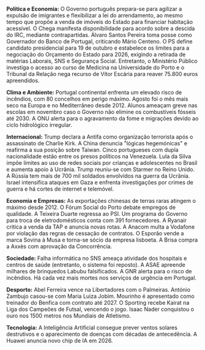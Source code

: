 **Política e Economia:** O Governo português prepara-se para agilizar a expulsão de imigrantes e flexibilizar a lei do arrendamento, ao mesmo tempo que propõe a venda de imóveis do Estado para financiar habitação acessível. O Chega manifesta disponibilidade para acordo sobre a descida do IRC, mediante contrapartidas. Álvaro Santos Pereira toma posse como Governador do Banco de Portugal, criticando Mário Centeno. O PS define candidato presidencial para 19 de outubro e estabelece os limites para a negociação do Orçamento do Estado para 2026, exigindo a retirada de matérias Laborais, SNS e Segurança Social. Entretanto, o Ministério Público investiga o acesso ao curso de Medicina na Universidade do Porto e o Tribunal da Relação nega recurso de Vítor Escária para reaver 75.800 euros apreendidos.

**Clima e Ambiente:** Portugal continental enfrenta um elevado risco de incêndios, com 80 concelhos em perigo máximo. Agosto foi o mês mais seco na Europa e no Mediterrâneo desde 2012. Alunos ameaçam greve nas escolas em novembro caso o Governo não elimine os combustíveis fósseis até 2030. A ONU alerta para o agravamento da fome e migrações devido ao ciclo hidrológico irregular.

**Internacional:** Trump declara a Antifa como organização terrorista após o assassinato de Charlie Kirk. A China denuncia "lógicas hegemónicas" e reafirma a sua posição sobre Taiwan. Cinco portugueses com dupla nacionalidade estão entre os presos políticos na Venezuela. Lula da Silva impõe limites ao uso de redes sociais por crianças e adolescentes no Brasil e aumenta apoio à Ucrânia. Trump reuniu-se com Starmer no Reino Unido. A Rússia tem mais de 700 mil soldados envolvidos na guerra da Ucrânia. Israel intensifica ataques em Gaza e enfrenta investigações por crimes de guerra e há cortes de internet e telemóvel.

**Economia e Empresas:** As exportações chinesas de terras raras atingem o máximo desde 2012. O Fórum Social do Porto debate empregos de qualidade. A Teixeira Duarte regressa ao PSI. Um programa do Governo para troca de eletrodomésticos conta com 391 fornecedores. A Ryanair critica a venda da TAP e anuncia novas rotas. A Anacom multa a Vodafone por violação das regras de cessação de contratos. O Esporão vende a marca Sovina à Musa e torna-se sócio da empresa lisboeta. A Brisa compra a Axxès com aprovação da Concorrência.

**Sociedade:** Falha informática no SNS ameaça atividade dos hospitais e centros de saúde (entretanto, o sistema foi reposto). A ASAE apreende milhares de brinquedos Labubu falsificados. A GNR alerta para o risco de incêndios. Há cada vez mais mortes nos serviços de urgência em Portugal.

**Desporto:** Abel Ferreira vence na Libertadores com o Palmeiras. António Zambujo casou-se com Maria Luiza Jobim. Mourinho é apresentado como treinador do Benfica com contrato até 2027. O Sporting recebe Kairat na Liga dos Campeões de Futsal, vencendo o jogo. Isaac Nader conquistou o ouro nos 1500 metros nos Mundiais de Atletismo.

**Tecnologia:** A Inteligência Artificial consegue prever ventos solares destrutivos e o aparecimento de doenças com décadas de antecedência. A Huawei anuncia novo chip de IA em 2026.